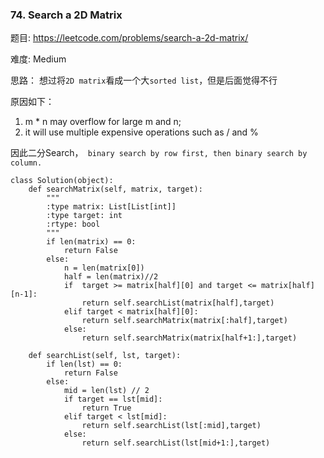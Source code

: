 ### 74. Search a 2D Matrix

题目:
<https://leetcode.com/problems/search-a-2d-matrix/>


难度:
Medium


思路：
想过将```2D matrix```看成一个大```sorted list```，但是后面觉得不行

原因如下：
1. m * n may overflow for large m and n; 
2. it will use multiple expensive operations such as / and %

因此二分Search，``` binary search by row first, then binary search by column.```


```
class Solution(object):
    def searchMatrix(self, matrix, target):
        """
        :type matrix: List[List[int]]
        :type target: int
        :rtype: bool
        """
        if len(matrix) == 0:
            return False
        else:
            n = len(matrix[0])
            half = len(matrix)//2
            if  target >= matrix[half][0] and target <= matrix[half][n-1]:
                return self.searchList(matrix[half],target)
            elif target < matrix[half][0]:
                return self.searchMatrix(matrix[:half],target)
            else:
                return self.searchMatrix(matrix[half+1:],target)
        
    def searchList(self, lst, target):
        if len(lst) == 0:
            return False
        else:
            mid = len(lst) // 2
            if target == lst[mid]:
                return True
            elif target < lst[mid]:
                return self.searchList(lst[:mid],target)
            else:
                return self.searchList(lst[mid+1:],target)

        

            
```
